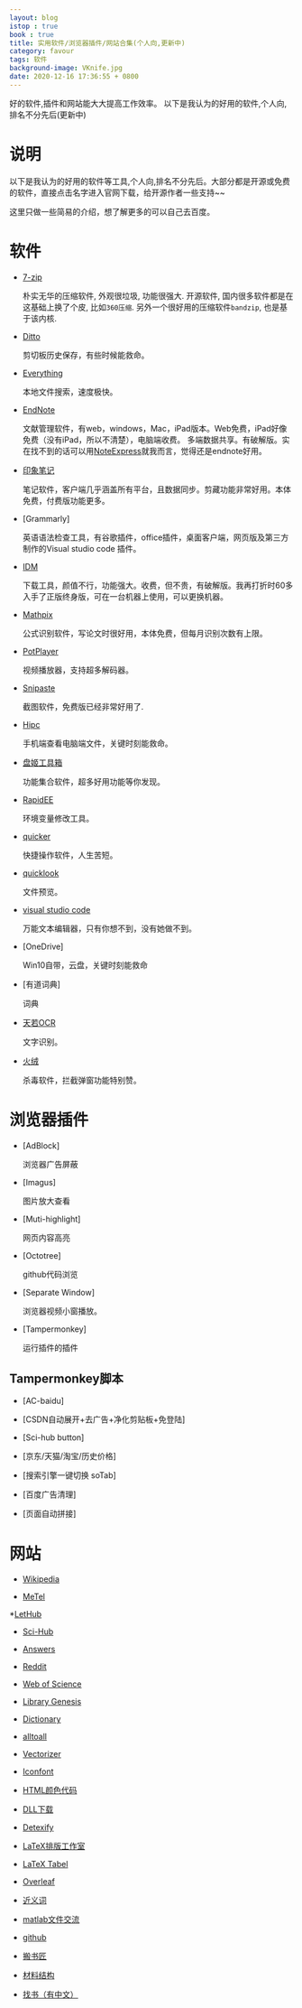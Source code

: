 ```yaml
---
layout: blog
istop : true
book : true
title: 实用软件/浏览器插件/网站合集(个人向,更新中)
category: favour
tags: 软件
background-image: VKnife.jpg
date: 2020-12-16 17:36:55 + 0800
---
```

好的软件,插件和网站能大大提高工作效率。 以下是我认为的好用的软件,个人向,排名不分先后(更新中)<!-- more -->

# 说明

以下是我认为的好用的软件等工具,个人向,排名不分先后。大部分都是开源或免费的软件，直接点击名字进入官网下载，给开源作者一些支持~~

这里只做一些简易的介绍，想了解更多的可以自己去百度。
# 软件

* [7-zip](https://www.7-zip.org/)

   朴实无华的压缩软件, 外观很垃圾, 功能很强大.
   开源软件, 国内很多软件都是在这基础上换了个皮, 比如`360压缩`.
   另外一个很好用的压缩软件`bandzip`, 也是基于该内核.


* [Ditto](https://ditto-cp.sourceforge.io/)

   剪切板历史保存，有些时候能救命。

* [Everything](https://voidtools.com/)

   本地文件搜索，速度极快。


* [EndNote](https://www.myendnoteweb.com/)


   文献管理软件，有web，windows，Mac，iPad版本。Web免费，iPad好像免费（没有iPad，所以不清楚），电脑端收费。
   多端数据共享。有破解版。实在找不到的话可以用[NoteExpress](http://www.inoteexpress.com/aegean/)就我而言，觉得还是endnote好用。

* [印象笔记](https://www.yinxiang.com/)

  笔记软件，客户端几乎涵盖所有平台，且数据同步。剪藏功能非常好用。本体免费，付费版功能更多。

* [Grammarly]

   英语语法检查工具，有谷歌插件，office插件，桌面客户端，网页版及第三方制作的Visual studio code 插件。

* [IDM](https://www.internetdownloadmanager.com/)

   下载工具，颜值不行，功能强大。收费，但不贵，有破解版。我再打折时60多入手了正版终身版，可在一台机器上使用，可以更换机器。

* [Mathpix](https://mathpix.com/ocr/)

   公式识别软件，写论文时很好用，本体免费，但每月识别次数有上限。

* [PotPlayer](https://potplayer.daum.net/)

   视频播放器，支持超多解码器。

* [Snipaste](https://www.snipaste.com/)

   截图软件，免费版已经非常好用了.

* [Hipc](https://hipc.cn/)

   手机端查看电脑端文件，关键时刻能救命。

* [盘姬工具箱](https://www.52pojie.cn/forum.php?mod=viewthread&tid=955065&page=1)

   功能集合软件，超多好用功能等你发现。

* [RapidEE](https://www.rapidee.com/en/about)

   环境变量修改工具。

* [quicker](https://getquicker.net/)

   快捷操作软件，人生苦短。

* [quicklook](https://github.com/QL-Win/QuickLook)

   文件预览。

* [visual studio code](https://code.visualstudio.com/)

   万能文本编辑器，只有你想不到，没有她做不到。

* [OneDrive]

   Win10自带，云盘，关键时刻能救命

* [有道词典]

   词典

* [天若OCR](https://tianruoocr.cn/)

   文字识别。

* [火绒](https://www.huorong.cn/)

   杀毒软件，拦截弹窗功能特别赞。

# 浏览器插件

* [AdBlock]

   浏览器广告屏蔽

* [Imagus]

   图片放大查看
 
* [Muti-highlight]

   网页内容高亮

* [Octotree]

   github代码浏览

* [Separate Window]

   浏览器视频小窗播放。

* [Tampermonkey]

   运行插件的插件

## Tampermonkey脚本

* [AC-baidu]


* [CSDN自动展开+去广告+净化剪贴板+免登陆]


* [Sci-hub button]


* [京东/天猫/淘宝/历史价格]


* [搜索引擎一键切换 soTab]


* [百度广告清理]


* [页面自动拼接]

# 网站

* [Wikipedia](https://en.wikipedia.org/)


* [MeTel](http://www.metel.cn/)


*[LetHub](http://www.letpub.com.cn/)


* [Sci-Hub](http://sci-hub.se/)


* [Answers](http://www.answers.com/)


* [Reddit](https://www.reddit.com/)


* [Web of Science](http://apps.webofknowledge.com/)


* [Library Genesis](http://gen.lib.rus.ec/)


* [Dictionary](https://www.dictionary.com/)


*  [alltoall](http://www.alltoall.net/)


*  [Vectorizer](https://www.vectorizer.io/)


*  [Iconfont](https://www.iconfont.cn/)


*  [HTML颜色代码](https://htmlcolorcodes.com/zh/)


*  [DLL下载](https://www.dll-files.com/)


*  [Detexify](http://detexify.kirelabs.org/classify.html)


*  [LaTeX排版工作室](http://www.latexstudio.net/)


*  [LaTeX Tabel](http://www.tablesgenerator.com/)


* [Overleaf](https://www.overleaf.com/latex/templates/)


*  [近义词](https://www.thesaurus.com)


*  [matlab文件交流](https://ww2.mathworks.cn/matlabcentral/fileexchange/?s_tid=gn_mlc_fx)


*  [github](https://github.com/)


*  [搬书匠](http://www.banshujiang.cn/)

*  [材料结构](https://materialsproject.org/materials?limit=15&skip=0&sort_fields=energy_above_hull%2Cformula_pretty)

*  [找书（有中文）](https://book4you.org/)